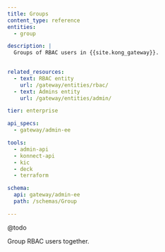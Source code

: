 ```yaml
---
title: Groups
content_type: reference
entities:
  - group

description: |
  Groups of RBAC users in {{site.kong_gateway}}.
  

related_resources:
  - text: RBAC entity
    url: /gateway/entities/rbac/
  - text: Admins entity
    url: /gateway/entities/admin/

tier: enterprise

api_specs:
  - gateway/admin-ee

tools:
  - admin-api
  - konnect-api
  - kic
  - deck
  - terraform

schema:
  api: gateway/admin-ee
  path: /schemas/Group

---
```


@todo

Group RBAC users together.